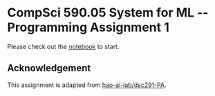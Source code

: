 # CompSci 590.05 System for ML -- Programming Assignment 1

Please check out the [notebook](mlsys_hw1.ipynb) to start.

## Acknowledgement

This assignment is adapted from [hao-ai-lab/dsc291-PA](https://github.com/hao-ai-lab/dsc291-PA).
